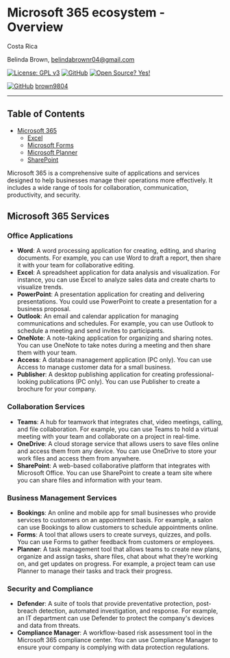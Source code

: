 # Microsoft 365 ecosystem - Overview

Costa Rica

Belinda Brown, belindabrownr04@gmail.com

[![License: GPL v3](https://img.shields.io/badge/License-GPLv3-blue.svg)](https://www.gnu.org/licenses/gpl-3.0)
[![GitHub](https://badgen.net/badge/icon/github?icon=github&label)](https://github.com) [![Open Source? Yes!](https://badgen.net/badge/Open%20Source%20%3F/Yes%21/blue?icon=github)](https://github.com/Naereen/badges/)

[![GitHub](https://img.shields.io/badge/--181717?logo=github&logoColor=ffffff)](https://github.com/)
[brown9804](https://github.com/brown9804)

---------

## Table of Contents

- [Microsoft 365](./1_MS365/) <br/>
    - [Excel](./1_MS365/Excel/) <br/>
    - [Microsoft Forms](./1_MS365/Forms/) <br/>
    - [Microsoft Planner](./1_MS365/Planner/) <br/>
    - [SharePoint](./1_MS365/SharePoint/) <br/>

Microsoft 365 is a comprehensive suite of applications and services designed to help businesses manage their operations more effectively. It includes a wide range of tools for collaboration, communication, productivity, and security.

## Microsoft 365 Services

### Office Applications

- **Word**: A word processing application for creating, editing, and sharing documents. For example, you can use Word to draft a report, then share it with your team for collaborative editing.
- **Excel**: A spreadsheet application for data analysis and visualization. For instance, you can use Excel to analyze sales data and create charts to visualize trends.
- **PowerPoint**: A presentation application for creating and delivering presentations. You could use PowerPoint to create a presentation for a business proposal.
- **Outlook**: An email and calendar application for managing communications and schedules. For example, you can use Outlook to schedule a meeting and send invites to participants.
- **OneNote**: A note-taking application for organizing and sharing notes. You can use OneNote to take notes during a meeting and then share them with your team.
- **Access**: A database management application (PC only). You can use Access to manage customer data for a small business.
- **Publisher**: A desktop publishing application for creating professional-looking publications (PC only). You can use Publisher to create a brochure for your company.

### Collaboration Services

- **Teams**: A hub for teamwork that integrates chat, video meetings, calling, and file collaboration. For example, you can use Teams to hold a virtual meeting with your team and collaborate on a project in real-time.
- **OneDrive**: A cloud storage service that allows users to save files online and access them from any device. You can use OneDrive to store your work files and access them from anywhere.
- **SharePoint**: A web-based collaborative platform that integrates with Microsoft Office. You can use SharePoint to create a team site where you can share files and information with your team.

### Business Management Services

- **Bookings**: An online and mobile app for small businesses who provide services to customers on an appointment basis. For example, a salon can use Bookings to allow customers to schedule appointments online.
- **Forms**: A tool that allows users to create surveys, quizzes, and polls. You can use Forms to gather feedback from customers or employees.
- **Planner**: A task management tool that allows teams to create new plans, organize and assign tasks, share files, chat about what they’re working on, and get updates on progress. For example, a project team can use Planner to manage their tasks and track their progress.

### Security and Compliance

- **Defender**: A suite of tools that provide preventative protection, post-breach detection, automated investigation, and response. For example, an IT department can use Defender to protect the company's devices and data from threats.
- **Compliance Manager**: A workflow-based risk assessment tool in the Microsoft 365 compliance center. You can use Compliance Manager to ensure your company is complying with data protection regulations.
